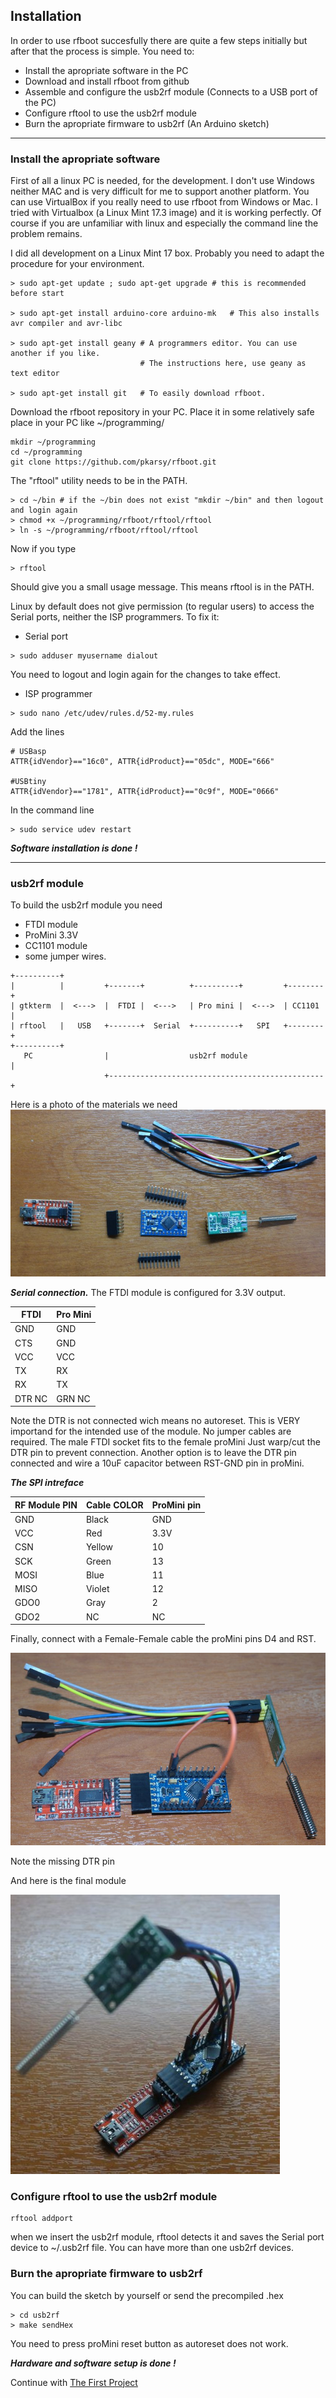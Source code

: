 ## Installation

In order to use rfboot succesfully there are quite a few steps initially but after that
the process is simple.
You need to:
- Install the apropriate software in the PC
- Download and install rfboot from github
- Assemble and configure the usb2rf module (Connects to a USB port of the PC)
- Configure rftool to use the usb2rf module
- Burn the apropriate firmware to usb2rf (An Arduino sketch)


***

### Install the apropriate software
First of all a linux PC is needed, for the development. I don't use Windows neither MAC
and is very difficult for me to support another platform. You can use VirtualBox if
you really need to use rfboot from Windows or Mac. 
I tried with Virtualbox (a Linux Mint 17.3 image) and it is working perfectly.
Of course if you are unfamiliar with linux and especially the command line the problem
remains.

I did all development on a Linux Mint 17 box. Probably you need to adapt the procedure
for your environment.

```
> sudo apt-get update ; sudo apt-get upgrade # this is recommended before start

> sudo apt-get install arduino-core arduino-mk   # This also installs avr compiler and avr-libc

> sudo apt-get install geany # A programmers editor. You can use another if you like.
                             # The instructions here, use geany as text editor

> sudo apt-get install git   # To easily download rfboot.
```

Download the rfboot repository in your PC. Place it in some relatively safe place in your
PC like ~/programming/

```
mkdir ~/programming
cd ~/programming
git clone https://github.com/pkarsy/rfboot.git
```
The "rftool" utility needs to be in the PATH.
```
> cd ~/bin # if the ~/bin does not exist "mkdir ~/bin" and then logout and login again
> chmod +x ~/programming/rfboot/rftool/rftool
> ln -s ~/programming/rfboot/rftool/rftool
```
Now if you type
```
> rftool
```
Should give you a small usage message. This means rftool is in the PATH.

Linux by default does not give permission (to regular users) to
access the Serial ports, neither the ISP programmers. To fix it:

- Serial port
```
> sudo adduser myusername dialout
```
You need to logout and login again for the changes to take effect.
- ISP programmer

```
> sudo nano /etc/udev/rules.d/52-my.rules
```
Add the lines
```
# USBasp
ATTR{idVendor}=="16c0", ATTR{idProduct}=="05dc", MODE="666"

#USBtiny
ATTR{idVendor}=="1781", ATTR{idProduct}=="0c9f", MODE="0666"
```

In the command line
```
> sudo service udev restart
```

***Software installation is done !***

***

### usb2rf module

To build the usb2rf module you need
- FTDI module
- ProMini 3.3V
- CC1101 module
- some jumper wires.

```
+----------+
|          |         +-------+          +----------+         +--------+
| gtkterm  |  <--->  |  FTDI |  <--->   | Pro mini |  <--->  | CC1101 |
| rftool   |   USB   +-------+  Serial  +----------+   SPI   +--------+
+----------+          
   PC                |                  usb2rf module                 |
                     +------------------------------------------------+
```

Here is a photo of the materials we need
![usb2rf1](files/usb2rf1.jpg)

***Serial connection.***
The FTDI module is configured for 3.3V output.


FTDI | Pro Mini
---- | --------
GND  | GND
CTS  | GND
VCC  | VCC
TX   | RX
RX   | TX
DTR NC | GRN NC

Note the DTR is not connected wich means no autoreset. This is VERY importand for the
intended use of the module.
No jumper cables are required. The male FTDI socket fits to the female proMini
Just warp/cut the DTR pin to prevent connection. Another option is to leave the
DTR pin connected and wire a 10uF capacitor between RST-GND pin in proMini.



***The SPI intreface***

RF Module PIN | Cable COLOR | ProMini pin
------------- | ----------- | -----------
GND | Black | GND
VCC | Red | 3.3V
CSN | Yellow | 10
SCK | Green | 13
MOSI | Blue | 11
MISO | Violet | 12
GDO0 | Gray | 2
GDO2 | NC | NC

Finally, connect with a Female-Female cable the proMini pins D4 and RST.

![usb2rf2](files/usb2rf2.jpg)

Note the missing DTR pin

And here is the final module

![usb2rf2](files/usb2rf3.jpg)

### Configure rftool to use the usb2rf module
```
rftool addport
```
when we insert the usb2rf module, rftool detects it and saves the Serial port device
to ~/.usb2rf file. You can have more than one usb2rf devices.

### Burn the apropriate firmware to usb2rf
You can build the sketch by yourself
or send the precompiled .hex
```
> cd usb2rf
> make sendHex
```
You need to press proMini reset button as autoreset does not work.

***Hardware and software setup is done !***

Continue with
[The First Project](The-First-Project.md)

